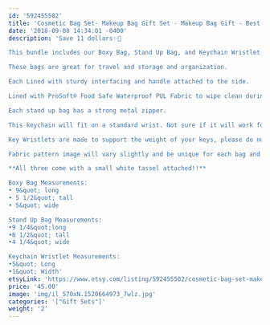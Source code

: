 ```yaml
---
id: '592455502'
title: 'Cosmetic Bag Set- Makeup Bag Gift Set - Makeup Bag Gift - Best Friend Gift - Keyfob - Wristlet Keychain - Keychain Holder - Teacher Gift'
date: '2018-09-08 14:34:01 -0400'
description: 'Save 11 dollars✨🎉

This bundle includes our Boxy Bag, Stand Up Bag, and Keychain Wristlet, perfect gift!!

These bags are great for travel and storage and organization.

Each Lined with sturdy interfacing and handle attached to the side.

Lined with ProSoft® Food Safe Waterproof PUL Fabric to wipe clean during use. 

Each stand up bag has a strong metal zipper. 

This keychain will fit on a standard wrist. Not sure if it will work for you? Our Key Wristlets are made with a 12&quot; long piece of fabric, folded in half to create the look.

Key Wristlets are made to support the weight of your keys, please do not use this as a support for a purse or anything heavier than the average keychain.

Fabric pattern image will vary slightly and be unique for each bag and keychain.

**All three come with a small white tassel attached!!**

Boxy Bag Measurements:
• 9&quot; long
• 5 1/2&quot; tall
• 5&quot; wide

Stand Up Bag Measurements:
•9 1/4&quot;long
•6 1/2&quot; tall
•4 1/4&quot; wide

Keychain Wristlet Measurements:
•5&quot; Long 
•1&quot; Width'
etsyLink: 'https://www.etsy.com/listing/592455502/cosmetic-bag-set-makeup-bag-gift-set?utm_source=synctostaticsite&utm_medium=api&utm_campaign=api'
price: '45.00'
image: 'img/il_570xN.1520664973_7wlz.jpg'
categories: '["Gift Sets"]'
weight: '2'
---
```

